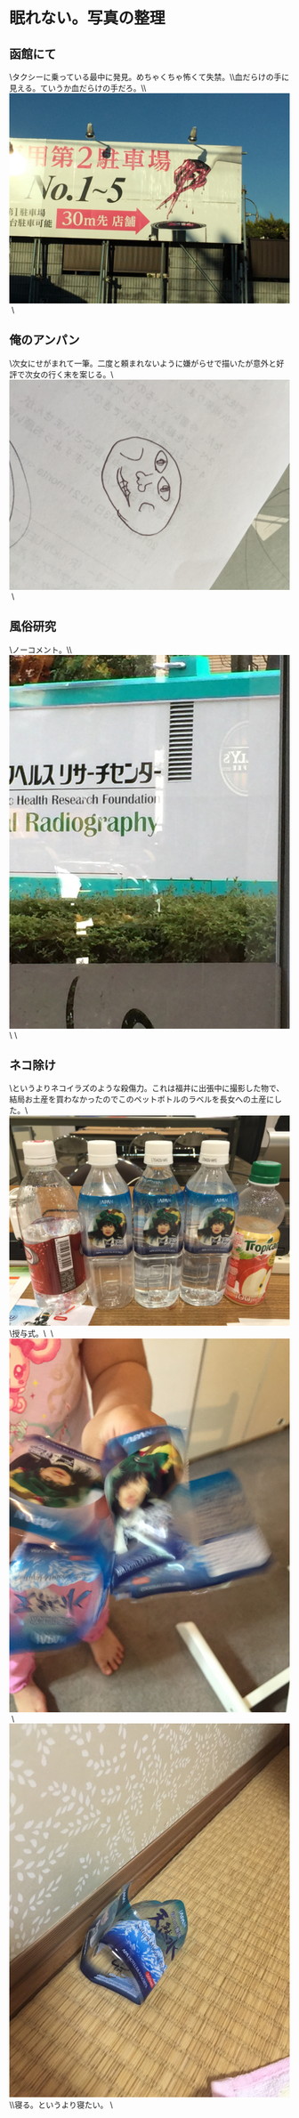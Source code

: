# 眠れない。写真の整理
<h2>函館にて</h2>\タクシーに乗っている最中に発見。めちゃくちゃ怖くて失禁。\\血だらけの手に見える。ていうか血だらけの手だろ。\\&nbsp;<a href="IMG_4745.jpg"><img src="IMG_4745.jpg" alt=""></a>&nbsp;\<h2>俺のアンパン</h2>\次女にせがまれて一筆。二度と頼まれないように嫌がらせで描いたが意外と好評で次女の行く末を案じる。\&nbsp;<a href="IMG_4615.jpg"><img src="IMG_4615.jpg" alt=""></a>&nbsp;\<h2>風俗研究</h2>\ノーコメント。\\&nbsp;<a href="IMG_4670.jpg"><img src="IMG_4670.jpg" alt=""></a>\&nbsp;\<h2>ネコ除け</h2>\というよりネコイラズのような殺傷力。これは福井に出張中に撮影した物で、結局お土産を買わなかったのでこのペットボトルのラベルを長女への土産にした。\&nbsp;<a href="IMG_4304.jpg"><img src="IMG_4304.jpg" alt=""></a>\授与式。\&nbsp;&nbsp;\<a href="IMG_4578.jpg"><img src="IMG_4578.jpg" alt=""></a>&nbsp;\&nbsp;<a href="IMG_4584.jpg"><img src="IMG_4584.jpg" alt=""></a>\\寝る。というより寝たい。&nbsp;\&nbsp;

